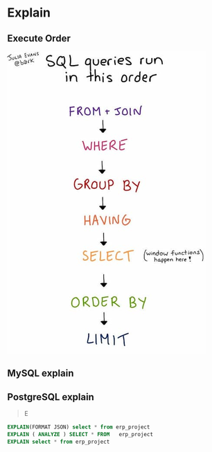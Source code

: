 # Explain

## Execute Order
![SQL执行顺序](../_assets/sql-execute-order.jpg)

## MySQL explain



## PostgreSQL explain

> E

```sql
EXPLAIN(FORMAT JSON) select * from erp_project
EXPLAIN ( ANALYZE ) SELECT * FROM	erp_project
EXPLAIN select * from erp_project
```
